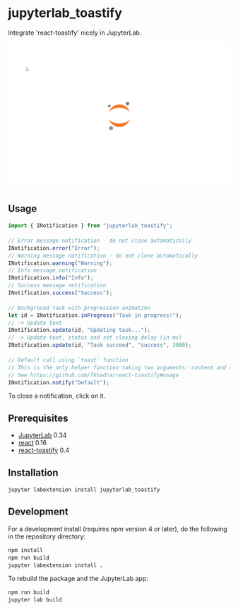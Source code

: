 # jupyterlab_toastify

Integrate 'react-toastify' nicely in JupyterLab.

![example](jupyterlab_notifications.gif)

## Usage

```javascript
import { INotification } from "jupyterlab_toastify";

// Error message notification - do not close automatically
INotification.error("Error");
// Warning message notification - do not close automatically
INotification.warning("Warning");
// Info message notification
INotification.info("Info");
// Success message notification
INotification.success("Success");

// Background task with progression animation
let id = INotification.inProgress("Task in progress!");
// -> Update text
INotification.update(id, "Updating task...");
// -> Update text, status and set closing delay (in ms)
INotification.update(id, "Task succeed", "success", 3000);

// Default call using `toast` function
// This is the only helper function taking two arguments: content and options.
// See https://github.com/fkhadra/react-toastify#usage
INotification.notify("Default");
```

To close a notification, click on it.

## Prerequisites

- [JupyterLab](https://github.com/jupyterlab/jupyterlab/) 0.34
- [react](https://reactjs.org/) 0.16
- [react-toastify](https://github.com/fkhadra/react-toastify) 0.4

## Installation

```bash
jupyter labextension install jupyterlab_toastify
```

## Development

For a development install (requires npm version 4 or later), do the following in the repository directory:

```bash
npm install
npm run build
jupyter labextension install .
```

To rebuild the package and the JupyterLab app:

```bash
npm run build
jupyter lab build
```
